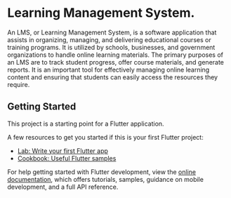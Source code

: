 # Learning Management System.

An LMS, or Learning Management System, is a software application that assists in organizing, managing, and delivering educational courses or training programs. It is utilized by schools, businesses, and government organizations to handle online learning materials. The primary purposes of an LMS are to track student progress, offer course materials, and generate reports. It is an important tool for effectively managing online learning content and ensuring that students can easily access the resources they require.


## Getting Started

This project is a starting point for a Flutter application.

A few resources to get you started if this is your first Flutter project:

- [Lab: Write your first Flutter app](https://docs.flutter.dev/get-started/codelab)
- [Cookbook: Useful Flutter samples](https://docs.flutter.dev/cookbook)

For help getting started with Flutter development, view the
[online documentation](https://docs.flutter.dev/), which offers tutorials,
samples, guidance on mobile development, and a full API reference.
